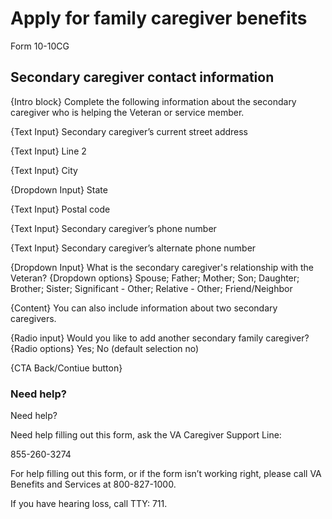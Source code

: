 # Apply for family caregiver benefits
Form 10-10CG

## Secondary caregiver contact information

{Intro block} Complete the following information about the secondary caregiver who is helping the Veteran or service member. 

{Text Input} Secondary caregiver’s current street address

{Text Input} Line 2 

{Text Input} City

{Dropdown Input} State

{Text Input} Postal code

{Text Input} Secondary caregiver’s phone number

{Text Input} Secondary caregiver’s alternate phone number

{Dropdown Input} What is the secondary caregiver's relationship with the Veteran? 
{Dropdown options} Spouse; Father; Mother; Son; Daughter; Brother; Sister; Significant - Other; Relative - Other; Friend/Neighbor 

{Content} You can also include information about two secondary caregivers. 

{Radio input} Would you like to add another secondary family caregiver?
{Radio options} Yes; No (default selection no)

{CTA Back/Contiue button} 

### Need help?  

Need help?

Need help filling out this form,  ask the VA Caregiver Support Line: 

855-260-3274

For help filling out this form, or if the form isn’t working right, 
please call VA Benefits and Services at 800-827-1000.

If you have hearing loss, call TTY: 711.
